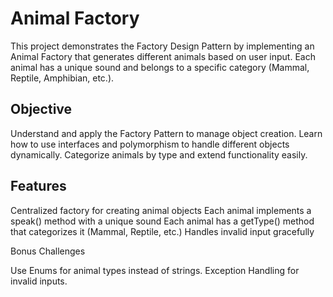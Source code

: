 # Animal Factory

This project demonstrates the Factory Design Pattern by implementing an Animal Factory that generates different
animals based on user input. Each animal has a unique sound and belongs to a specific category (Mammal, Reptile, Amphibian, etc.).

## Objective

Understand and apply the Factory Pattern to manage object creation.
Learn how to use interfaces and polymorphism to handle different objects dynamically.
Categorize animals by type and extend functionality easily.

## Features

Centralized factory for creating animal objects
Each animal implements a speak() method with a unique sound
Each animal has a getType() method that categorizes it (Mammal, Reptile, etc.)
Handles invalid input gracefully

Bonus Challenges

Use Enums for animal types instead of strings.
Exception Handling for invalid inputs.
